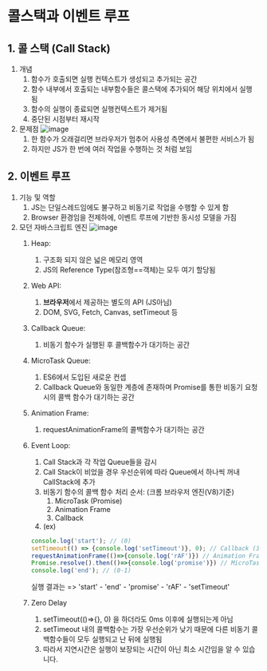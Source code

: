 # 콜스택과 이벤트 루프

## 1. 콜 스택 (Call Stack)

1. 개념
    1. 함수가 호출되면 실행 컨텍스트가 생성되고 추가되는 공간
    1. 함수 내부에서 호출되는 내부함수들은 콜스택에 추가되어 해당 위치에서 실행됨
    1. 함수의 실행이 종료되면 실행컨텍스트가 제거됨
    1. 중단된 시점부터 재시작
1. 문제점
    ![image](https://github.com/sthgml/DevNote/assets/41767015/5ad5fa43-18c2-4da7-8292-1468e0286dac)
    1. 한 함수가 오래걸리면 브라우저가 멈추어 사용성 측면에서 불편한 서비스가 됨
    1. 하지만 JS가 한 번에 여러 작업을 수행하는 것 처럼 보임

## 2. 이벤트 루프

1. 기능 및 역할
    1. JS는 단일스레드임에도 불구하고 비동기로 작업을 수행할 수 있게 함
    1. Browser 환경임을 전제하에, 이벤트 루프에 기반한 동시성 모델을 가짐
1. 모던 자바스크립트 엔진
    ![image](https://github.com/sthgml/DevNote/assets/41767015/0cadc62e-fd43-44c4-b3b0-7a44c991dad7)
    1. Heap:
        1. 구조화 되지 않은 넓은 메모리 영역
        1. JS의 Reference Type(참조형==객체)는 모두 여기 할당됨
    1. Web API:
        1. **브라우저**에서 제공하는 별도의 API (JS아님)
        1. DOM, SVG, Fetch, Canvas, setTimeout 등
    1. Callback Queue:
        1. 비동기 함수가 실행된 후 콜백함수가 대기하는 공간
    1. MicroTask Queue:
        1. ES6에서 도입된 새로운 컨셉
        1. Callback Queue와 동일한 계층에 존재하며 Promise를 통한 비동기 요청시의 콜백 함수가 대기하는 공간
    1. Animation Frame:
        1. requestAnimationFrame의 콜백함수가 대기하는 공간
    1. Event Loop:
        1. Call Stack과 각 작업 Queue들을 감시
        1. Call Stack이 비었을 경우 우선순위에 따라 Queue에서 하나씩 꺼내 CallStack에 추가
        1. 비동기 함수의 콜백 함수 처리 순서: (크롬 브라우저 엔진(V8)기준)
            1. MicroTask (Promise)
            1. Animation Frame
            1. Callback
        1. (ex)

        ```js
        console.log('start'); // (0)
        setTimeout(() => {console.log('setTimeout')}, 0); // Callback (3)
        requestAnimationFrame(()=>{console.log('rAF')}) // Animation Frame (2)
        Promise.resolve().then(()=>{console.log('promise')}) // MicroTask (1)
        console.log('end'); // (0-1)
        ```

        실행 결과는 => 'start' - 'end' - 'promise' - 'rAF' - 'setTimeout'

    1. Zero Delay
        1. setTimeout(()=>{}, 0) 을 하더라도 0ms 이후에 실행되는게 아님
        1. setTimeout 내의 콜백함수는 가장 우선순위가 낮기 때문에 다른 비동기 콜백함수들이 모두 실행되고 난 뒤에 실행됨
        1. 따라서 지연시간은 실행이 보장되는 시간이 아닌 최소 시간임을 알 수 있습니다.
